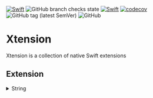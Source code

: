 [![Swift](https://img.shields.io/badge/Swift-5.3-orange.svg)](https://swift.org)
![GitHub branch checks state](https://img.shields.io/github/checks-status/mhkashizadeh/Swift-Xtension/master?label=Build)
[![Swift](https://github.com/mhkashizadeh/Swift-Xtension/actions/workflows/swift.yml/badge.svg)](https://github.com/mhkashizadeh/Swift-Xtension/actions/workflows/swift.yml)
[![codecov](https://codecov.io/gh/mhkashizadeh/Swift-Xtension/branch/master/graph/badge.svg?token=T04LK9F4RP)](https://codecov.io/gh/mhkashizadeh/Swift-Xtension)
![GitHub tag (latest SemVer)](https://img.shields.io/github/v/tag/mhkashizadeh/Swift-Xtension?label=Version)
![GitHub](https://img.shields.io/github/license/mhkashizadeh/Swift-Xtension)

# Xtension

Xtension is a collection of native Swift extensions

## Extension
<details>
  <summary>String</summary>
  </br>
  <ul>
    <li>Case Converter 
        <ul>
          <li>UpperCamelCase</li>
          <li>lowerCamelCase</li>
          <li>lower_snake_case</li>
          <li>UPPER_SNAKE_CASE</li>
          <li>kebeb-case</li>
        </ul>
  </li>
  <li>Validation 
        <ul>
          <li>Regex <code>"hello world".validate(pattern: #"(\w)\s(\w)"#)</code></li>
          <li>Email <code>"mail@example.com".validate(pattern: .email)</code></li>
          <li>Url <code>"http://www.example.com".validate(pattern: .url)</code></li>
        </ul>
  </li>
  </ul>
</details>
